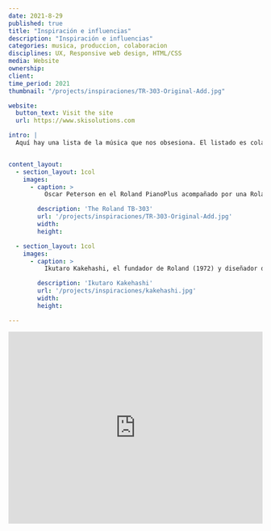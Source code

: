 ```yaml
---
date: 2021-8-29
published: true
title: "Inspiración e influencias"
description: "Inspiración e influencias"
categories: musica, produccion, colaboracion
disciplines: UX, Responsive web design, HTML/CSS
media: Website
ownership:
client: 
time_period: 2021
thumbnail: "/projects/inspiraciones/TR-303-Original-Add.jpg"

website:
  button_text: Visit the site
  url: https://www.skisolutions.com

intro: |
  Aquí hay una lista de la música que nos obsesiona. El listado es colaborativo – envíanos música que te gustaría añadir. Y bailemos.


content_layout:
  - section_layout: 1col
    images:
      - caption: >
          Oscar Peterson en el Roland PianoPlus acompañado por una Roland TR-606 y una TB-303. La imagen corresponde a la publicidad original por Roland. (Imagen tomada de <a href="https://www.attackmagazine.com/technique/tutorials/how-to-make-an-acid-house-bassline/">Attack Magazine</a>)

        description: 'The Roland TB-303'
        url: '/projects/inspiraciones/TR-303-Original-Add.jpg'
        width:
        height:

  - section_layout: 1col
    images:
      - caption: >
          Ikutaro Kakehashi, el fundador de Roland (1972) y diseñador de la TB-303, TR-808 y TR-909.

        description: 'Ikutaro Kakehashi'
        url: '/projects/inspiraciones/kakehashi.jpg'
        width:
        height:

---
```





<iframe src="https://open.spotify.com/embed/playlist/5wQ3BxciiSQWnKINmaVZyA" width="100%" height="380" frameBorder="0" allowtransparency="true" allow="encrypted-media"></iframe>



